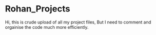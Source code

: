 # Rohan_Projects

Hi, this is crude upload of all my project files, But I need to comment and orgainise the code much more efficiently.
